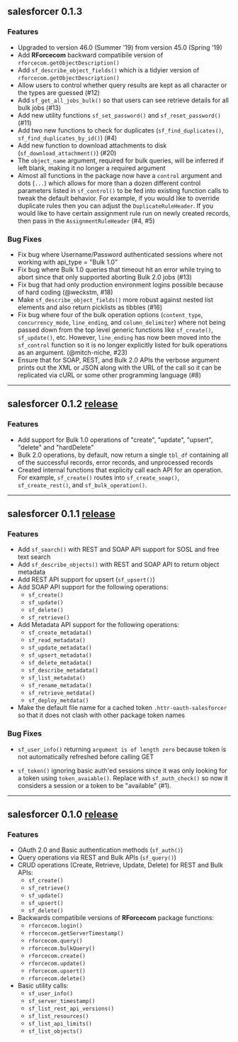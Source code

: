 ## salesforcer 0.1.3

### Features

  * Upgraded to version 46.0 (Summer '19) from version 45.0 (Spring '19)
  * Add **RForcecom** backward compatibile version of `rforcecom.getObjectDescription()`
  * Add `sf_describe_object_fields()` which is a tidyier version of `rforcecom.getObjectDescription()`
  * Allow users to control whether query results are kept as all character or the 
  types are guessed (#12)
  * Add `sf_get_all_jobs_bulk()` so that users can see retrieve details for all 
  bulk jobs (#13)
  * Add new utility functions `sf_set_password()` and `sf_reset_password()` (#11)
  * Add two new functions to check for duplicates (`sf_find_duplicates()`, `sf_find_duplicates_by_id()`) (#4)
  * Add new function to download attachments to disk (`sf_download_attachment()`) (#20)
  * The `object_name` argument, required for bulk queries, will be inferred if left blank, 
  making it no longer a required argument
  * Almost all functions in the package now have a `control` argument and dots (`...`) which 
  allows for more than a dozen different control parameters listed in `sf_control()` to be 
  fed into existing function calls to tweak the default behavior. For example, if you would 
  like to override duplicate rules then you can adjust the `DuplicateRuleHeader`. If you 
  would like to have certain assignment rule run on newly created records, then pass in the 
  `AssignmentRuleHeader` (#4, #5)
  
### Bug Fixes

  * Fix bug where Username/Password authenticated sessions where not working with 
  api_type = "Bulk 1.0"
  * Fix bug where Bulk 1.0 queries that timeout hit an error while trying to abort 
  since that only supported aborting Bulk 2.0 jobs (#13)
  * Fix bug that had only production environment logins possible because of hard 
  coding (@weckstm, #18)
  * Make `sf_describe_object_fields()` more robust against nested list elements and 
  also return picklists as tibbles (#16)
  * Fix bug where four of the bulk operation options (`content_type`, `concurrency_mode`, 
  `line_ending`, and `column_delimiter`) where not being passed down from 
  the top level generic functions like `sf_create()`, `sf_update()`, etc. However, 
  `line_ending` has now been moved into the `sf_control` function so it is no longer 
  explicitly listed for bulk operations as an argument. (@mitch-niche, #23)
  * Ensure that for SOAP, REST, and Bulk 2.0 APIs the verbose argument prints out 
  the XML or JSON along with the URL of the call so it can be replicated via cURL or 
  some other programming language (#8)
  
---
  
## salesforcer 0.1.2 [release](https://github.com/StevenMMortimer/salesforcer/releases/tag/v0.1.2)

### Features

  * Add support for Bulk 1.0 operations of "create", "update", "upsert", "delete" and "hardDelete"
  * Bulk 2.0 operations, by default, now return a single `tbl_df` containing all 
  of the successful records, error records, and unprocessed records
  * Created internal functions that explicity call each API for an operation. For 
  example, `sf_create()` routes into `sf_create_soap()`, `sf_create_rest()`, and 
  `sf_bulk_operation()`.

---

## salesforcer 0.1.1 [release](https://github.com/StevenMMortimer/salesforcer/releases/tag/v0.1.1)

### Features

  * Add `sf_search()` with REST and SOAP API support for SOSL and free text search
  * Add `sf_describe_objects()` with REST and SOAP API to return object metadata
  * Add REST API support for upsert (`sf_upsert()`)
  * Add SOAP API support for the following operations:
    * `sf_create()`
    * `sf_update()`
    * `sf_delete()`
    * `sf_retrieve()`
  * Add Metadata API support for the following operations:
    * `sf_create_metadata()`
    * `sf_read_metadata()`
    * `sf_update_metadata()`
    * `sf_upsert_metadata()`
    * `sf_delete_metadata()`
    * `sf_describe_metadata()`
    * `sf_list_metadata()`
    * `sf_rename_metadata()`
    * `sf_retrieve_metdata()`
    * `sf_deploy_metdata()`
  * Make the default file name for a cached token `.httr-oauth-salesforcer` so that 
  it does not clash with other package token names

### Bug Fixes

  * `sf_user_info()` returning `argument is of length zero` because token is not 
automatically refreshed before calling GET

  * `sf_token()` ignoring basic auth'ed sessions since it was only looking for a token 
using `token_avaiable()`. Replace with `sf_auth_check()` so now it considers a 
session or a token to be "available" (#1).

---

## salesforcer 0.1.0 [release](https://github.com/StevenMMortimer/salesforcer/releases/tag/v0.1.0)

### Features

  * OAuth 2.0 and Basic authentication methods (`sf_auth()`)
  * Query operations via REST and Bulk APIs (`sf_query()`)
  * CRUD operations (Create, Retrieve, Update, Delete) for REST and Bulk APIs: 
    * `sf_create()`
    * `sf_retrieve()`
    * `sf_update()` 
    * `sf_upsert()`
    * `sf_delete()`
  * Backwards compatibile versions of **RForcecom** package functions:
    * `rforcecom.login()` 
    * `rforcecom.getServerTimestamp()`
    * `rforcecom.query()`
    * `rforcecom.bulkQuery()`
    * `rforcecom.create()`
    * `rforcecom.update()`
    * `rforcecom.upsert()`
    * `rforcecom.delete()`
  * Basic utility calls: 
    * `sf_user_info()`
    * `sf_server_timestamp()`
    * `sf_list_rest_api_versions()`
    * `sf_list_resources()`
    * `sf_list_api_limits()`
    * `sf_list_objects()`
